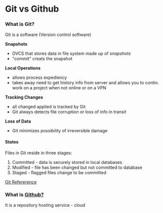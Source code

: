 # Git vs Github

### What is Git? ###

Git is a software (Version control software)

**Snapshots**
- DVCS that stores data in file system made up of *snapshots*
- "commit" creats the snapshot

**Local Operations**
- allows process expediency
- takes away need to get history info from server and allows you to contin. work on a project when not online or on a VPN

**Tracking Changes**
- all changed applied is tracked by Git
- Git always detects file corruption or loss of info in transit

**Loss of Data**
- Git minimizes possibility of irreversible damage

#### States ####
Files in Git reside in three stages:
1. Committed - data is securely stored in local databases
1. Modified - file has been changed but not committed to database
1. Staged - flagged files change to be committed



[Git Refererence](https://blog.udemy.com/git-tutorial-a-comprehensive-guide/https://blog.udemy.com/git-tutorial-a-comprehensive-guide/)


### What is [Github?](https://github.com/) ###

It is a repository hosting service - cloud


